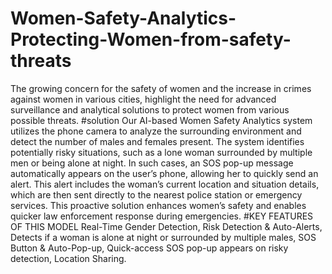 # Women-Safety-Analytics-Protecting-Women-from-safety-threats
The growing concern for the safety of women and the increase in crimes against women in various cities, highlight the need for advanced surveillance and analytical solutions to protect women from various possible threats.
#solution
Our AI-based Women Safety Analytics system utilizes the phone camera to analyze the surrounding environment and detect the number of males and females present. The system identifies potentially risky situations, such as a lone woman surrounded by multiple men or being alone at night. In such cases, an SOS pop-up message automatically appears on the user’s phone, allowing her to quickly send an alert. This alert includes the woman’s current location and situation details, which are then sent directly to the nearest police station or emergency services. This proactive solution enhances women’s safety and enables quicker law enforcement response during emergencies.
#KEY FEATURES OF THIS MODEL
Real-Time Gender Detection,
Risk Detection & Auto-Alerts,
Detects if a woman is alone at night or surrounded by multiple males,
SOS Button & Auto-Pop-up,
Quick-access SOS pop-up appears on risky detection,
Location Sharing.

